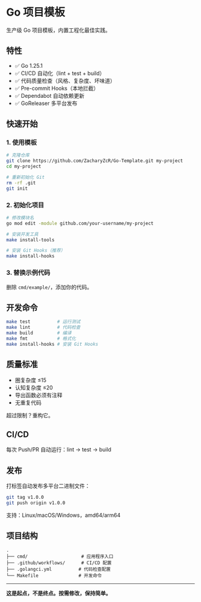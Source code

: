 # Go 项目模板

生产级 Go 项目模板，内置工程化最佳实践。

## 特性

- ✅ Go 1.25.1
- ✅ CI/CD 自动化（lint + test + build）
- ✅ 代码质量检查（风格、复杂度、坏味道）
- ✅ Pre-commit Hooks（本地拦截）
- ✅ Dependabot 自动依赖更新
- ✅ GoReleaser 多平台发布

## 快速开始

### 1. 使用模板

```bash
# 克隆仓库
git clone https://github.com/ZacharyZcR/Go-Template.git my-project
cd my-project

# 重新初始化 Git
rm -rf .git
git init
```

### 2. 初始化项目

```bash
# 修改模块名
go mod edit -module github.com/your-username/my-project

# 安装开发工具
make install-tools

# 安装 Git Hooks（推荐）
make install-hooks
```

### 3. 替换示例代码

删除 `cmd/example/`，添加你的代码。

## 开发命令

```bash
make test          # 运行测试
make lint          # 代码检查
make build         # 编译
make fmt           # 格式化
make install-hooks # 安装 Git Hooks
```

## 质量标准

- 圈复杂度 ≤15
- 认知复杂度 ≤20
- 导出函数必须有注释
- 无重复代码

超过限制？重构它。

## CI/CD

每次 Push/PR 自动运行：lint → test → build

## 发布

打标签自动发布多平台二进制文件：

```bash
git tag v1.0.0
git push origin v1.0.0
```

支持：Linux/macOS/Windows，amd64/arm64

## 项目结构

```
.
├── cmd/                    # 应用程序入口
├── .github/workflows/      # CI/CD 配置
├── .golangci.yml          # 代码检查配置
└── Makefile               # 开发命令
```

---

**这是起点，不是终点。按需修改，保持简单。**
